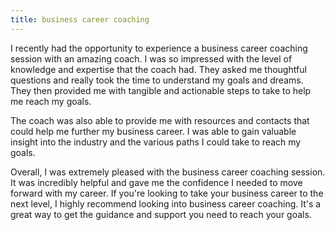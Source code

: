 ```yaml
---
title: business career coaching
---
```


I recently had the opportunity to experience a business career coaching session with an amazing coach. I was so impressed with the level of knowledge and expertise that the coach had. They asked me thoughtful questions and really took the time to understand my goals and dreams. They then provided me with tangible and actionable steps to take to help me reach my goals.

The coach was also able to provide me with resources and contacts that could help me further my business career. I was able to gain valuable insight into the industry and the various paths I could take to reach my goals.

Overall, I was extremely pleased with the business career coaching session. It was incredibly helpful and gave me the confidence I needed to move forward with my career. If you're looking to take your business career to the next level, I highly recommend looking into business career coaching. It's a great way to get the guidance and support you need to reach your goals.